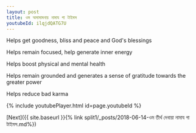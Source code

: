 ```yaml
---
layout: post
title: ওম অসামামনায় নামায গা টাইমস
youtubeId: ilqjdQATG7U
---
```

 
 
Helps get goodness, bliss and peace and God's blessings
 
Helps remain focused, help generate inner energy 
 
Helps boost physical and mental health 
 
Helps remain grounded and generates a sense of gratitude towards the greater power 
 
Helps reduce bad karma
 
 
 
 


{% include youtubePlayer.html id=page.youtubeId %}
 
[Next]({{ site.baseurl }}{% link  split1/_posts/2018-06-14-ওম তীর্থ দেবায়া নামায গা টাইমস.md%})
 
